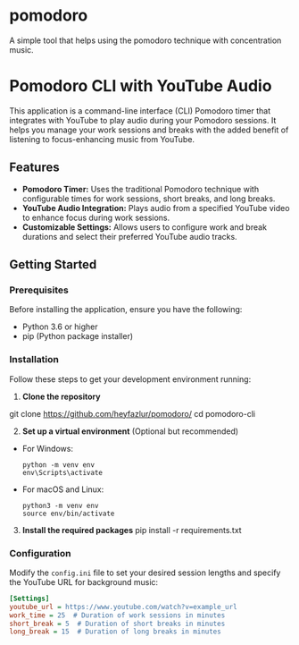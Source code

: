 # pomodoro
A simple tool that helps using the pomodoro technique with concentration music. 

# Pomodoro CLI with YouTube Audio

This application is a command-line interface (CLI) Pomodoro timer that integrates with YouTube to play audio during your Pomodoro sessions. It helps you manage your work sessions and breaks with the added benefit of listening to focus-enhancing music from YouTube.

## Features

- **Pomodoro Timer:** Uses the traditional Pomodoro technique with configurable times for work sessions, short breaks, and long breaks.
- **YouTube Audio Integration:** Plays audio from a specified YouTube video to enhance focus during work sessions.
- **Customizable Settings:** Allows users to configure work and break durations and select their preferred YouTube audio tracks.

## Getting Started

### Prerequisites

Before installing the application, ensure you have the following:
- Python 3.6 or higher
- pip (Python package installer)

### Installation

Follow these steps to get your development environment running:

1. **Clone the repository**

git clone https://github.com/heyfazlur/pomodoro/
cd pomodoro-cli



2. **Set up a virtual environment** (Optional but recommended)
- For Windows:
  ```
  python -m venv env
  env\Scripts\activate
  ```
- For macOS and Linux:
  ```
  python3 -m venv env
  source env/bin/activate
  ```

3. **Install the required packages**
pip install -r requirements.txt


### Configuration

Modify the `config.ini` file to set your desired session lengths and specify the YouTube URL for background music:

```ini
[Settings]
youtube_url = https://www.youtube.com/watch?v=example_url
work_time = 25  # Duration of work sessions in minutes
short_break = 5  # Duration of short breaks in minutes
long_break = 15  # Duration of long breaks in minutes
